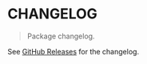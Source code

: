 # CHANGELOG

> Package changelog.

See [GitHub Releases](https://github.com/stdlib-js/stats-base-dists-degenerate-pdf/releases) for the changelog.